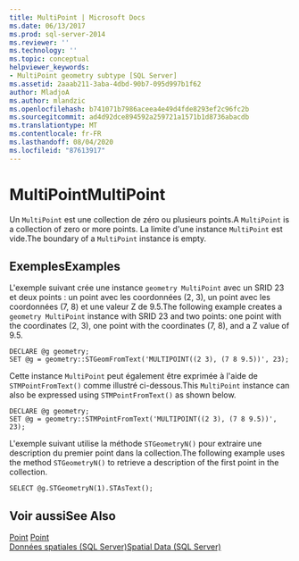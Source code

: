 ```yaml
---
title: MultiPoint | Microsoft Docs
ms.date: 06/13/2017
ms.prod: sql-server-2014
ms.reviewer: ''
ms.technology: ''
ms.topic: conceptual
helpviewer_keywords:
- MultiPoint geometry subtype [SQL Server]
ms.assetid: 2aaab211-3aba-4dbd-90b7-095d997b1f62
author: MladjoA
ms.author: mlandzic
ms.openlocfilehash: b741071b7986aceea4e49d4fde8293ef2c96fc2b
ms.sourcegitcommit: ad4d92dce894592a259721a1571b1d8736abacdb
ms.translationtype: MT
ms.contentlocale: fr-FR
ms.lasthandoff: 08/04/2020
ms.locfileid: "87613917"
---
```

# <a name="multipoint"></a><span data-ttu-id="0f7b7-102">MultiPoint</span><span class="sxs-lookup"><span data-stu-id="0f7b7-102">MultiPoint</span></span>
  <span data-ttu-id="0f7b7-103">Un `MultiPoint` est une collection de zéro ou plusieurs points.</span><span class="sxs-lookup"><span data-stu-id="0f7b7-103">A `MultiPoint` is a collection of zero or more points.</span></span> <span data-ttu-id="0f7b7-104">La limite d'une instance `MultiPoint` est vide.</span><span class="sxs-lookup"><span data-stu-id="0f7b7-104">The boundary of a `MultiPoint` instance is empty.</span></span>  
  
## <a name="examples"></a><span data-ttu-id="0f7b7-105">Exemples</span><span class="sxs-lookup"><span data-stu-id="0f7b7-105">Examples</span></span>  
 <span data-ttu-id="0f7b7-106">L'exemple suivant crée une instance `geometry MultiPoint` avec un SRID 23 et deux points : un point avec les coordonnées (2, 3), un point avec les coordonnées (7, 8) et une valeur Z de 9.5.</span><span class="sxs-lookup"><span data-stu-id="0f7b7-106">The following example creates a `geometry MultiPoint` instance with SRID 23 and two points: one point with the coordinates (2, 3), one point with the coordinates (7, 8), and a Z value of 9.5.</span></span>  
  
```  
DECLARE @g geometry;  
SET @g = geometry::STGeomFromText('MULTIPOINT((2 3), (7 8 9.5))', 23);  
```  
  
 <span data-ttu-id="0f7b7-107">Cette instance `MultiPoint` peut également être exprimée à l'aide de `STMPointFromText()` comme illustré ci-dessous.</span><span class="sxs-lookup"><span data-stu-id="0f7b7-107">This `MultiPoint` instance can also be expressed using `STMPointFromText()` as shown below.</span></span>  
  
```  
DECLARE @g geometry;  
SET @g = geometry::STMPointFromText('MULTIPOINT((2 3), (7 8 9.5))', 23);  
```  
  
 <span data-ttu-id="0f7b7-108">L'exemple suivant utilise la méthode `STGeometryN()` pour extraire une description du premier point dans la collection.</span><span class="sxs-lookup"><span data-stu-id="0f7b7-108">The following example uses the method `STGeometryN()` to retrieve a description of the first point in the collection.</span></span>  
  
```  
SELECT @g.STGeometryN(1).STAsText();  
```  
  
## <a name="see-also"></a><span data-ttu-id="0f7b7-109">Voir aussi</span><span class="sxs-lookup"><span data-stu-id="0f7b7-109">See Also</span></span>  
 <span data-ttu-id="0f7b7-110">[Point](point.md) </span><span class="sxs-lookup"><span data-stu-id="0f7b7-110">[Point](point.md) </span></span>  
 [<span data-ttu-id="0f7b7-111">Données spatiales &#40;SQL Server&#41;</span><span class="sxs-lookup"><span data-stu-id="0f7b7-111">Spatial Data &#40;SQL Server&#41;</span></span>](spatial-data-sql-server.md)  
  
  
